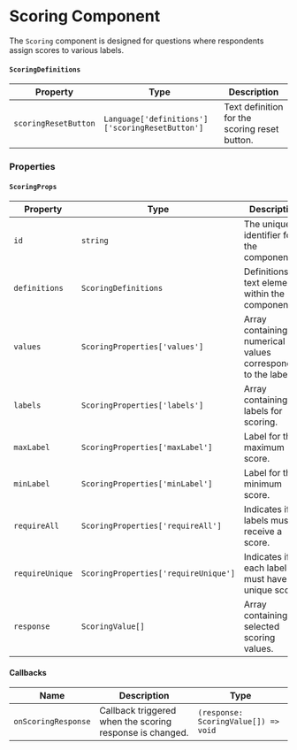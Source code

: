 # Scoring Component

The `Scoring` component is designed for questions where respondents assign scores to various labels.

#### `ScoringDefinitions`

| Property             | Type                                            | Description                                   |
| -------------------- | ----------------------------------------------- | --------------------------------------------- |
| `scoringResetButton` | `Language['definitions']['scoringResetButton']` | Text definition for the scoring reset button. |

### Properties

#### `ScoringProps`

| Property        | Type                                 | Description                                                        |
| --------------- | ------------------------------------ | ------------------------------------------------------------------ |
| `id`            | `string`                             | The unique identifier for the component.                           |
| `definitions`   | `ScoringDefinitions`                 | Definitions for text elements within the component.                |
| `values`        | `ScoringProperties['values']`        | Array containing the numerical values corresponding to the labels. |
| `labels`        | `ScoringProperties['labels']`        | Array containing the labels for scoring.                           |
| `maxLabel`      | `ScoringProperties['maxLabel']`      | Label for the maximum score.                                       |
| `minLabel`      | `ScoringProperties['minLabel']`      | Label for the minimum score.                                       |
| `requireAll`    | `ScoringProperties['requireAll']`    | Indicates if all labels must receive a score.                      |
| `requireUnique` | `ScoringProperties['requireUnique']` | Indicates if each label must have a unique score.                  |
| `response`      | `ScoringValue[]`                     | Array containing the selected scoring values.                      |

#### Callbacks

| Name                | Description                                              | Type                                 |
| ------------------- | -------------------------------------------------------- | ------------------------------------ |
| `onScoringResponse` | Callback triggered when the scoring response is changed. | `(response: ScoringValue[]) => void` |
